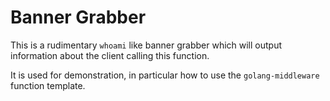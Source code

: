 # Banner Grabber

This is a rudimentary `whoami` like banner grabber which will output information about the 
client calling this function. 

It is used for demonstration, in particular how to use the `golang-middleware` function template.
